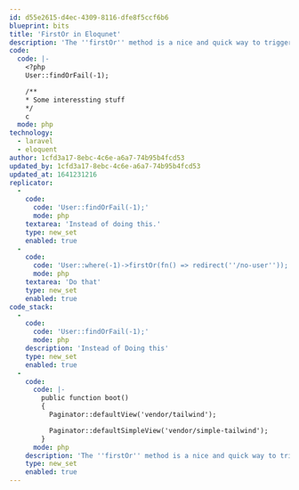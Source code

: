 ```yaml
---
id: d55e2615-d4ec-4309-8116-dfe8f5ccf6b6
blueprint: bits
title: 'FirstOr in Eloqunet'
description: 'The ''firstOr'' method is a nice and quick way to trigger a 404 when a model does not exist.'
code:
  code: |-
    <?php
    User::findOrFail(-1);

    /**
    * Some interessting stuff
    */
    c
  mode: php
technology:
  - laravel
  - eloquent
author: 1cfd3a17-8ebc-4c6e-a6a7-74b95b4fcd53
updated_by: 1cfd3a17-8ebc-4c6e-a6a7-74b95b4fcd53
updated_at: 1641231216
replicator:
  -
    code:
      code: 'User::findOrFail(-1);'
      mode: php
    textarea: 'Instead of doing this.'
    type: new_set
    enabled: true
  -
    code:
      code: 'User::where(-1)->firstOr(fn() => redirect(''/no-user''));'
      mode: php
    textarea: 'Do that'
    type: new_set
    enabled: true
code_stack:
  -
    code:
      code: 'User::findOrFail(-1);'
      mode: php
    description: 'Instead of Doing this'
    type: new_set
    enabled: true
  -
    code:
      code: |-
        public function boot()
        {
          Paginator::defaultView('vendor/tailwind');

          Paginator::defaultSimpleView('vendor/simple-tailwind');
        }
      mode: php
    description: 'The ''firstOr'' method is a nice and quick way to trigger a 404 when a model does not exist.'
    type: new_set
    enabled: true
---
```

